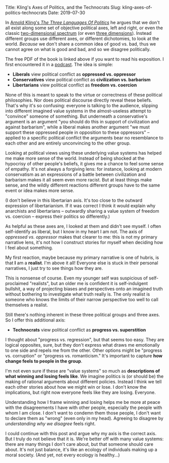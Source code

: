 Title: Kling's Axes of Politics, and the Technocrats
Slug: kling-axes-of-politics-technocrats
Date: 2019-07-30

In [Arnold Kling's *The Three Languages Of Politics*](https://cdn.cato.org/libertarianismdotorg/books/ThreeLanguagesOfPolitics.pdf) he argues that we don't all exist along some set of objective political axes, left and right, or even the classic [two-dimensional spectrum](https://en.wikipedia.org/wiki/Nolan_Chart) (or even [three dimensions](https://en.wikipedia.org/wiki/File:Revised_NPOV_political_chart.jpg)). Instead different groups use different axes, or different dichotomies, to look at the world. *Because* we don't share a common idea of good vs. bad, thus we cannot agree on what is good and bad, and so we disagree politically.

The free PDF of the book is linked above if you want to read his exposition. I first encountered it in a [podcast](http://www.econtalk.org/kling-on-the-three-languages-of-politics/). The idea is simple:

* **Liberals** view political conflict as **oppressed vs. oppressor**
* **Conservatives** view political conflict as **civilization vs. barbarism**
* **Libertarians** view political conflict as **freedom vs. coercion**

None of this is meant to speak to the virtue or correctness of these political philosophies. Nor does political discourse directly reveal these beliefs. That's why it's so confusing: everyone is talking to the audience, slipping into different imagined value systems in the almost-useless attempt to "convince" someone of something. But underneath a conservative's argument is an argument "you should do this in support of civilization and against barbarism", while a liberal makes another argument "we must support these oppressed people in opposition to these oppressors" – applied to a specific political conflict the arguments bear no resemblance to each other and are entirely unconvincing to the other group.

Looking at political views using these underlying value systems has helped me make more sense of the world. Instead of being shocked at the hypocrisy of other people's beliefs, it gives me a chance to feel some sense of empathy. It's not always a forgiving lens: for instance, looking at modern conservatism as an expressions of a battle between civilization and barbarism makes it all seem even more racist. But at least things make sense, and the wildly different reactions different groups have to the same event or idea makes more sense.

(I don't believe in this libertarian axis. It's too close to the outward expression of libertarianism. If it was correct I think it would explain why anarchists and libertarians – outwardly sharing a value system of freedom vs. coercion – express their politics so differently.)

As helpful as these axes are, I looked at them and didn't see myself. I often self-identify as liberal, but I know in my heart I am not. The axis of *oppressed vs. oppressor* makes that clearer to me: this is not my primary narrative lens, it's not how I construct stories for myself when deciding how I feel about something.

My first reaction, maybe because my primary narrative is one of hubris, is that **I** am a **realist**. I'm above it all! Everyone else is stuck in their personal narratives, I just try to see things how they are.

This is nonsense of course. Even my younger self was suspicious of self-proclaimed "realists", but an older me is confident it is self-indulgent bullshit, a way of projecting biases and perspectives onto an imagined truth without bothering to investigate what truth really is. The only realist is someone who knows the limits of their narrow perspective too well to call themselves a realist.

Still there's nothing inherent in these three political groups and three axes. So I offer this additional axis:

* **Technocrats** view political conflict as **progress vs. superstition**

I thought about "progress vs. regression", but that seems too easy. They are logical opposites, sure, but they don't express what draws me emotionally to one side and repels me from the other. Other options might be "progress vs. corruption" or "progress vs. romanticism." It's important to capture **how change feels to people in the group**.

I'm not even sure if these are "value systems" so much as **descriptions of what winning and losing feels like**. We imagine politics is (or should be) the making of rational arguments about different policies. Instead I think we tell each other stories about how we might win or lose. I don't know the implications, but right now everyone feels like they are losing. Everyone.

Understanding how I frame winning and losing helps me be more at peace with the disagreements I have with other people, especially the people with whom I am close. I don't want to condemn them those people, I don't want to declare them as "wrong" (even only in my head). Agreeing to disagree by *understanding why we disagree* feels right.

I could continue with this post and argue why my axis is the correct axis. But I truly do not believe that it is. We're better off with many value systems: there are many things I don't care about, but that someone should care about. It's not just balance, it's like an ecology of individuals making up a moral society. (And yet, not every ecology is healthy...)
